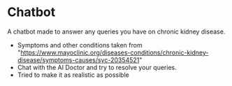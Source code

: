 # Chatbot

A chatbot made to answer any queries you have on chronic kidney disease.
- Symptoms and other conditions taken from "https://www.mayoclinic.org/diseases-conditions/chronic-kidney-disease/symptoms-causes/syc-20354521"
- Chat with the AI Doctor and try to resolve your queries.
- Tried to make it as realistic as possible
